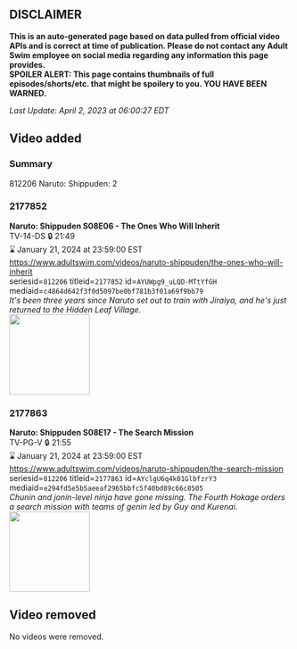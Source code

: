 ## DISCLAIMER
**This is an auto-generated page based on data pulled from official video APIs and is correct at time of publication. Please do not contact any Adult Swim employee on social media regarding any information this page provides.**  
**SPOILER ALERT: This page contains thumbnails of full episodes/shorts/etc. that might be spoilery to you. YOU HAVE BEEN WARNED.**  

_Last Update: April 2, 2023 at 06:00:27 EDT_
## Video added
### Summary
812206 Naruto: Shippuden: 2  
### 2177852
**Naruto: Shippuden S08E06 - The Ones Who Will Inherit**  
TV-14-DS 🔒 21:49  
⌛ January 21, 2024 at 23:59:00 EST  
https://www.adultswim.com/videos/naruto-shippuden/the-ones-who-will-inherit  
seriesid=`812206` titleid=`2177852` id=`AYUWpg9_uLQD-MTtYfGH` mediaid=`c4864d642f3f0d5097be0bf781b3f01a69f9bb79`  
_It's been three years since Naruto set out to train with Jiraiya, and he's just returned to the Hidden Leaf Village._  
<a href="https://media.cdn.adultswim.com/uploads/20221217/thumbnails/2_22121719672-NarutoShippuden422tiny.png"><img src="https://media.cdn.adultswim.com/uploads/20221217/thumbnails/2_22121719672-NarutoShippuden422tiny.png" height="144px" /></a>
### 2177863
**Naruto: Shippuden S08E17 - The Search Mission**  
TV-PG-V 🔒 21:55  
⌛ January 21, 2024 at 23:59:00 EST  
https://www.adultswim.com/videos/naruto-shippuden/the-search-mission  
seriesid=`812206` titleid=`2177863` id=`AYclgU6q4k01GlbfzrY3` mediaid=`e294fd5e5b5aeeaf2965bbfc5f40bd89c66c8505`  
_Chunin and jonin-level ninja have gone missing. The Fourth Hokage orders a search mission with teams of genin led by Guy and Kurenai._  
<a href="https://media.cdn.adultswim.com/uploads/20230401/thumbnails/2_23411643339-narutoshippuden433Still001tiny.png"><img src="https://media.cdn.adultswim.com/uploads/20230401/thumbnails/2_23411643339-narutoshippuden433Still001tiny.png" height="144px" /></a>
## Video removed
No videos were removed.  
